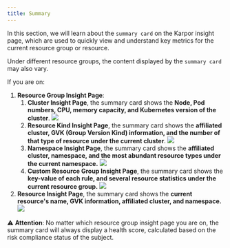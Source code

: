 ```yaml
---
title: Summary
---
```


In this section, we will learn about the `summary card` on the Karpor insight page, which are used to quickly view and understand key metrics for the current resource group or resource.

Under different resource groups, the content displayed by the `summary card` may also vary.

If you are on:

1. **Resource Group Insight Page**:
    1. **Cluster Insight Page**, the summary card shows the **Node, Pod numbers, CPU, memory capacity, and Kubernetes version of the cluster**.
       ![](/karpor/assets/insight/insight-summary-cluster.png)
    2. **Resource Kind Insight Page**, the summary card shows the **affiliated cluster, GVK (Group Version Kind) information, and the number of that type of resource under the current cluster**.
       ![](/karpor/assets/insight/insight-summary-kind.png)
    3. **Namespace Insight Page**, the summary card shows the **affiliated cluster, namespace, and the most abundant resource types under the current namespace.**
       ![](/karpor/assets/insight/insight-summary-namespace.png)
    4. **Custom Resource Group Insight Page**, the summary card shows the **key-value of each rule, and several resource statistics under the current resource group.**
       ![](/karpor/assets/insight/insight-summary-custom-resource-group.png)
2. **Resource Insight Page**, the summary card shows the **current resource's name, GVK information, affiliated cluster, and namespace.**
       ![](/karpor/assets/insight/insight-summary-resource.png)

⚠️ **Attention**: No matter which resource group insight page you are on, the summary card will always display a health score, calculated based on the risk compliance status of the subject.

